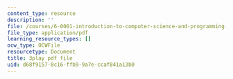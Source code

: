 ```yaml
---
content_type: resource
description: ''
file: /courses/6-0001-introduction-to-computer-science-and-programming-in-python-fall-2016/d68f91578c16ffb99a7eccaf841a13b0_SE4P7IVCunE.pdf
file_type: application/pdf
learning_resource_types: []
ocw_type: OCWFile
resourcetype: Document
title: 3play pdf file
uid: d68f9157-8c16-ffb9-9a7e-ccaf841a13b0
---
```

